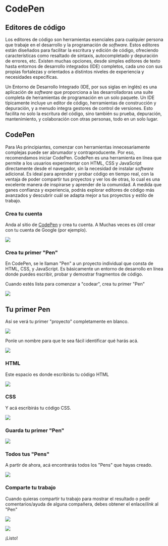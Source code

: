 # CodePen

## Editores de código

Los editores de código son herramientas esenciales para cualquier persona que trabaje en el desarrollo y la programación de *software*. Estos editores están diseñados para facilitar la escritura y edición de código, ofreciendo características como resaltado de sintaxis, autocompletado y depuración de errores, etc. Existen muchas opciones, desde simples editores de texto hasta entornos de desarrollo integrados (IDE) completos, cada uno con sus propias fortalezas y orientados a distintos niveles de experiencia y necesidades específicas.

Un Entorno de Desarrollo Integrado (IDE, por sus siglas en inglés) es una aplicación de *software* que proporciona a las desarrolladoras una suite completa de herramientas de programación en un solo paquete. Un IDE típicamente incluye un editor de código, herramientas de construcción y depuración, y a menudo integra gestores de control de versiones. Esto facilita no solo la escritura del código, sino también su prueba, depuración, mantenimiento, y colaboración con otras personas, todo en un solo lugar.

## CodePen

Para lAs principiantes, comenzar con herramientas innecesariamente complejas puede ser abrumador y contraproducente. Por eso, recomendamos iniciar CodePen. CodePen es una herramienta en línea que permite a los usuarios experimentar con HTML, CSS y JavaScript directamente desde el navegador, sin la necesidad de instalar *software* adicional. Es ideal para aprender y probar código en tiempo real, con la ventaja de poder compartir tus proyectos y ver los de otras, lo cual es una excelente manera de inspirarse y aprender de la comunidad. A medida que ganes confianza y experiencia, podrás explorar editores de código más avanzados y descubrir cuál se adapta mejor a tus proyectos y estilo de trabajo.

### Crea tu cuenta

Anda al sitio de [CodePen](https://codepen.io/) y crea tu cuenta. A Muchas veces es útil crear con tu cuenta de Google (por ejemplo).

![](assets/2024-03-11-14-44-08-codePen_01.png)

### Crea tu primer "Pen"

En CodePen, se le llaman "Pen" a un proyecto individual que consta de HTML, CSS, y JavaScript. Es básicamente un entorno de desarrollo en línea donde puedes escribir, probar y demostrar fragmentos de código.

Cuando estés lista para comenzar a "codear", crea tu primer "Pen" 

![](assets/2024-03-11-14-45-32-codePen_03.png)

## Tu primer Pen

Así se verá tu primer "proyecto" completamente en blanco.

![](assets/2024-03-11-14-53-55-codePen_04.png)

Ponle un nombre para que te sea fácil identificar qué harás acá.

![](assets/2024-03-11-14-54-34-codePen_05.png)

### HTML

Este espacio es donde escribirás tu código HTML

![](assets/2024-03-11-14-54-51-codePen_06.png)

### CSS

Y acá escribirás tu código CSS.

![](assets/2024-03-11-14-55-26-codePen_07.png)

### Guarda tu primer "Pen"

![](assets/2024-03-11-14-55-59-codePen_08.png)

### Todos tus "Pens"

A partir de ahora, acá encontrarás todos los "Pens" que hayas creado.

![](assets/2024-03-11-14-56-27-codePen_09.png)

### Comparte tu trabajo

Cuando quieras compartir tu trabajo para mostrar el resultado o pedir comentarios/ayuda de alguna compañera, debes obtener el enlace/*link* al "Pen"

![](assets/2024-03-11-14-57-03-codePen_10.png)

![](assets/2024-03-11-14-57-10-codePen_11.png)

¡Listo!
